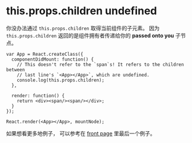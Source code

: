 # this.props.children undefined



你没办法通过 `this.props.children` 取得当前组件的子元素。 因为`this.props.children` 返回的是组件拥有者传递给你的 **passed onto you** 子节点。

```
var App = React.createClass({
  componentDidMount: function() {
    // This doesn't refer to the `span`s! It refers to the children between
    // last line's `<App></App>`, which are undefined.
    console.log(this.props.children);
  },

  render: function() {
    return <div><span/><span/></div>;
  }
});

React.render(<App></App>, mountNode);
```

如果想看更多地例子， 可以参考在 [front page](/) 里最后一个例子。
